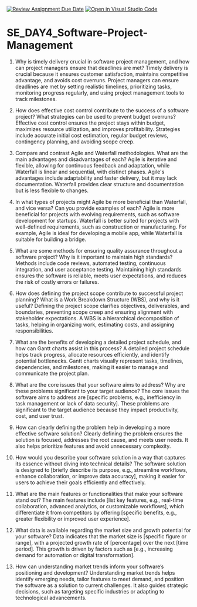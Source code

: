 [![Review Assignment Due Date](https://classroom.github.com/assets/deadline-readme-button-22041afd0340ce965d47ae6ef1cefeee28c7c493a6346c4f15d667ab976d596c.svg)](https://classroom.github.com/a/9pw6JKcu)
[![Open in Visual Studio Code](https://classroom.github.com/assets/open-in-vscode-2e0aaae1b6195c2367325f4f02e2d04e9abb55f0b24a779b69b11b9e10269abc.svg)](https://classroom.github.com/online_ide?assignment_repo_id=18479730&assignment_repo_type=AssignmentRepo)
# SE_DAY4_Software-Project-Management


1. Why is timely delivery crucial in software project management, and how can project managers ensure that deadlines are met?
Timely delivery is crucial because it ensures customer satisfaction, maintains competitive advantage, and avoids cost overruns. Project managers can ensure deadlines are met by setting realistic timelines, prioritizing tasks, monitoring progress regularly, and using project management tools to track milestones.

2. How does effective cost control contribute to the success of a software project? What strategies can be used to prevent budget overruns?
Effective cost control ensures the project stays within budget, maximizes resource utilization, and improves profitability. Strategies include accurate initial cost estimation, regular budget reviews, contingency planning, and avoiding scope creep.

3. Compare and contrast Agile and Waterfall methodologies. What are the main advantages and disadvantages of each?
Agile is iterative and flexible, allowing for continuous feedback and adaptation, while Waterfall is linear and sequential, with distinct phases. Agile's advantages include adaptability and faster delivery, but it may lack documentation. Waterfall provides clear structure and documentation but is less flexible to changes.

 4. In what types of projects might Agile be more beneficial than Waterfall, and vice versa? Can you provide examples of each?
Agile is more beneficial for projects with evolving requirements, such as software development for startups. Waterfall is better suited for projects with well-defined requirements, such as construction or manufacturing. For example, Agile is ideal for developing a mobile app, while Waterfall is suitable for building a bridge.

5. What are some methods for ensuring quality assurance throughout a software project? Why is it important to maintain high standards?
Methods include code reviews, automated testing, continuous integration, and user acceptance testing. Maintaining high standards ensures the software is reliable, meets user expectations, and reduces the risk of costly errors or failures.

6. How does defining the project scope contribute to successful project planning? What is a Work Breakdown Structure (WBS), and why is it useful?
Defining the project scope clarifies objectives, deliverables, and boundaries, preventing scope creep and ensuring alignment with stakeholder expectations. A WBS is a hierarchical decomposition of tasks, helping in organizing work, estimating costs, and assigning responsibilities.

 7. What are the benefits of developing a detailed project schedule, and how can Gantt charts assist in this process?
A detailed project schedule helps track progress, allocate resources efficiently, and identify potential bottlenecks. Gantt charts visually represent tasks, timelines, dependencies, and milestones, making it easier to manage and communicate the project plan.

 8. What are the core issues that your software aims to address? Why are these problems significant to your target audience?
The core issues the software aims to address are [specific problems, e.g., inefficiency in task management or lack of data security]. These problems are significant to the target audience because they impact productivity, cost, and user trust.

9. How can clearly defining the problem help in developing a more effective software solution?
Clearly defining the problem ensures the solution is focused, addresses the root cause, and meets user needs. It also helps prioritize features and avoid unnecessary complexity.

 10. How would you describe your software solution in a way that captures its essence without diving into technical details?
The software solution is designed to [briefly describe its purpose, e.g., streamline workflows, enhance collaboration, or improve data accuracy], making it easier for users to achieve their goals efficiently and effectively.

 11. What are the main features or functionalities that make your software stand out?
The main features include [list key features, e.g., real-time collaboration, advanced analytics, or customizable workflows], which differentiate it from competitors by offering [specific benefits, e.g., greater flexibility or improved user experience].

 12. What data is available regarding the market size and growth potential for your software?
Data indicates that the market size is [specific figure or range], with a projected growth rate of [percentage] over the next [time period]. This growth is driven by factors such as [e.g., increasing demand for automation or digital transformation].

 13. How can understanding market trends inform your software’s positioning and development?
Understanding market trends helps identify emerging needs, tailor features to meet demand, and position the software as a solution to current challenges. It also guides strategic decisions, such as targeting specific industries or adapting to technological advancements.
